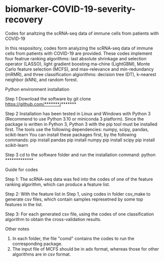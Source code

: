 # biomarker-COVID-19-severity-recovery
Codes for analtzing the scRNA-seq data of immune cells from patients with COVID-19

In this respository, codes form analyzing the scRNA-seq data of immune cells from patients with COVID-19 are provided. These codes implement four featrue ranking algorithms: last absolute shrinkage and selection operator (LASSO), light gradient boosting ma-chine (LightGBM), Monte Carlo feature selection (MCFS), and max-relevance and min-redundancy (mRMR), and three classification algiorithms: decision tree (DT), k-nearest neighbor (kNN), and random forest.


Python environment installation

Step 1 Download the software by
git clone https://github.com/*******/*******

Step 2 Installation has been tested in Linux and Windows with Python 3 (Recommend to use Python 3.10 or miniconda 3 platform).
Since the package is written in Python 3, Python 3 with the pip tool must be installed first. The tools use the following dependencies: numpy, scipy, pandas, scikit-learn You can install these packages first, by the following commands:
pip install pandas
pip install numpy
pip install scipy
pip install scikit-learn

Step 3 cd to the software folder and run the installation command:
python *************


Guide for codes

Step 1: The scRNA-seq data was fed into the codes of one of the feature ranking algorithm, which can produce a feature list.

Step 2: With the feature list in Step 1, using codes in folder csv_make to generate csv files, which contain samples represetned by some top features in the list.

Step 3: For each generated csv file, using the codes of one classification algorithm to obtain the cross-validation results.


Other notes 
1. In each folder, the file "comd" contains the codes to run the corresponding package.
2. The input file of MCFS should be in adx format, whereas those for other algorithms are in csv format.
